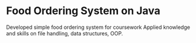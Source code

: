 # Food Ordering System on Java
Developed simple food ordering system for coursework
Applied knowledge and skills on file handling, data structures, OOP.
